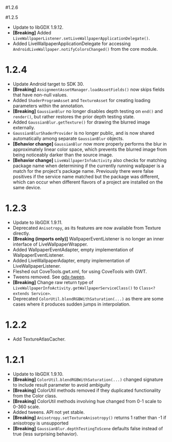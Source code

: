 #1.2.6

#1.2.5
 - Update to libGDX 1.9.12.
 - **[Breaking]** Added `LiveWallpaperListener.setLiveWallpaperApplicationDelegate()`.
 - Added LiveWallpaperApplicationDelegate for accessing `AndroidLiveWallpaper.notifyColorsChanged()`
 from the core module.

# 1.2.4
 - Update Android target to SDK 30.
 - **[Breaking]** `AssignmentAssetManager.loadAssetFields()` now skips fields that have non-null values.
 - Added `ShaderProgramAsset` and `TextureAsset` for creating loading parameters within the annotation.
 - **[Breaking]** `GaussianBlur` no longer disables depth testing on `end()` and `render()`, but rather
 restores the prior depth testing state.
 - Added `GaussianBlur.getTexture()` for drawing the blurred image externally.
 - `GaussianBlurShaderProvider` is no longer public, and is now shared automatically among separate
 `GaussianBlur` objects.
 - **[Behavior change]** `GaussianBlur` now more properly performs the blur in approximately linear 
 color space, which prevents the blurred image from being noticeably darker than the source image.
 - **[Behavior change]** `LiveWallpaperInfoActivity` also checks for matching package name when 
 determining if the currently running wallpaper is a match for the project's package name. Previously
 there were false positives if the service name matched but the package was different, which can 
 occur when different flavors of a project are installed on the same device.

# 1.2.3
 - Update to libGDX 1.9.11.
 - Deprecated `Anisotropy`, as its features are now available from Texture directly.
 - **[Breaking (imports only)]** WallpaperEventListener is no longer an inner interface of LiveWallpaperWrapper.
 - Added WallpaperEventAdapter, empty implementation of WallpaperEventListener.
 - Added LiveWallpaperAdapter, empty implementation of LiveWallpaperListener.
 - Fleshed out CoveTools.gwt.xml, for using CoveTools with GWT.
 - Tweens removed. See [gdx-tween](https://github.com/CypherCove/gdx-tween).
 - **[Breaking]** Change raw return type of `LiveWallpaperInfoActivity.getWallpaperServiceClass()` to `Class<? extends Service>`.
 - Deprecated `ColorUtil.blendRGBWithSaturation(...)` as there are some cases where it produces sudden jumps in interpolation.

# 1.2.2
 - Add TextureAtlasCacher.

# 1.2.1 
 - Update to libGDX 1.9.10.
 - **[Breaking]** `ColorUtil.blendRGBWithSaturation(...)` changed signature to include result parameter to avoid ambiguity
 - **[Breaking]** ColorUtil methods removed if they duplicated functionality from the Color class.
 - **[Breaking]** ColorUtil methods involving hue changed from 0-1 scale to 0-360 scale.
 - Added tweens. API not yet stable.
 - **[Breaking]** `Anisotropy.setTextureAnisotropy()` returns 1 rather than -1 if anisotropy is unsupported
 - **[Breaking]** `GaussianBlur.depthTestingToScene` defaults false instead of true (less surprising behavior).